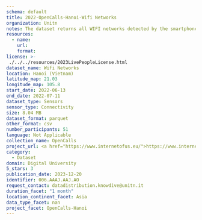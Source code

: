 ```yaml
---
schema: default
title: 2022-OpenCalls-Hanoi-Wifi Networks
organization: Unitn
notes: The dataset returns all WIFI networks detected by the smartphone. The dataset was collected as part of the WeNet project, a Horizon 2020 funded project that aims at developing a diversity-aware, machine-mediated paradigm for social interactions. It collected information on the eating/drinking activities of the students of the FPT University.
resources:
  - name: 
    url: 
    format: 
license: >-
 ./../../resources/2023LivePeopleLicense.html
dataset_name: Wifi Networks
location: Hanoi (Vietnam)
latitude_map: 21.03
longitude_map: 105.8
start_date: 2022-06-13
end_date: 2022-07-11
dataset_type: Sensors
sensor_type: Connectivity
size: 8.04 MB
dataset_format: parquet
other_format: csv
number_participants: 51
language: Not Applicable
collection_name: OpenCalls
project_url: <a href="https://www.internetofus.eu/">https://www.internetofus.eu/</a>
category: 
  - Dataset
domain: Digital University
5_stars: 3
publication_date: 2023-12-20
identifier: 006.AAAJ.AAJ.AO
request_contact: datadistribution.knowdive@unitn.it
duration_facet: "1 month"
location_continent_facet: Asia
data_type_facet: nan
project_facet: OpenCalls-Hanoi
---
```

